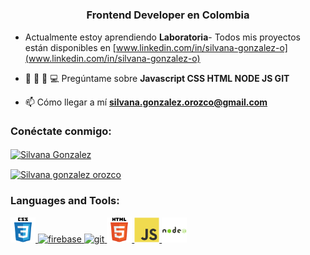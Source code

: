 <h1 aling="center"Silvana Gonzalez</h1>
<h3 align="center">Frontend Developer en Colombia</h3>


- Actualmente estoy aprendiendo **Laboratoria**- Todos mis proyectos están disponibles en [www.linkedin.com/in/silvana-gonzalez-o](www.linkedin.com/in/silvana-gonzalez-o)

- 💬 👨 🌱 💻 Pregúntame sobre **Javascript CSS HTML NODE JS GIT**



- 📫 Cómo llegar a mí **silvana.gonzalez.orozco@gmail.com**

<h3 align="left">Conéctate conmigo:</h3><p align="left">
<a href="https://linkedin.com/in/silvana gonzalez" target="blank"><img align="center" src="https://raw.githubusercontent.com/rahuldkjain/github-profile-readme-generator/master/src/images/icons/Social/linked-in-alt.svg" alt="Silvana Gonzalez" height="30" width="40" /></a>

<a href="https://fb.com/silvana gonzalez orozco" target="blank"><img align="center" src="https://raw.githubusercontent.com/rahuldkjain/github-profile-readme-generator/master/src/images/icons/Social/facebook.svg" alt="Silvana gonzalez orozco" height="30" width="40" /></a></p><h3 align="left">Languages and Tools:</h3>



<p align="left"> <a href="https://www.w3schools.com/css/" target="_blank" rel="noreferrer"> <img src="https://raw.githubusercontent.com/devicons/devicon/master/icons/css3/css3-original-wordmark.svg" alt="css3" width="40" height="40"/> </a> <a href="https://firebase.google.com/" target="_blank" rel="noreferrer"> <img src="https://www.vectorlogo.zone/logos/firebase/firebase-icon.svg" alt="firebase" width="40" height="40"/> </a> <a href="https://git-scm.com/" target="_blank" rel="noreferrer"> <img src="https://www.vectorlogo.zone/logos/git-scm/git-scm-icon.svg" alt="git" width="40" height="40"/> </a> <a href="https://www.w3.org/html/" target="_blank" rel="noreferrer"> <img src="https://raw.githubusercontent.com/devicons/devicon/master/icons/html5/html5-original-wordmark.svg" alt="html5" width="40" height="40"/> </a> <a href="https://developer.mozilla.org/en-US/docs/Web/JavaScript" target="_blank" rel="noreferrer"> <img src="https://raw.githubusercontent.com/devicons/devicon/master/icons/javascript/javascript-original.svg" alt="javascript" width="40" height="40"/> </a> <a href="https://nodejs.org" target="_blank" rel="noreferrer"> <img src="https://raw.githubusercontent.com/devicons/devicon/master/icons/nodejs/nodejs-original-wordmark.svg" alt="nodejs" width="40" height="40"/> </a> </p>
